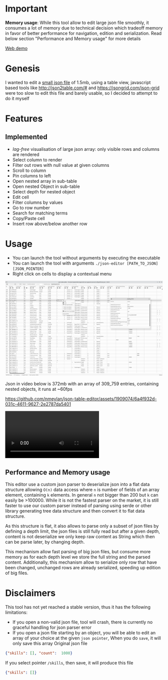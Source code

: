# Important
**Memory usage**: While this tool allow to edit large json file smoothly, it consumes a lot of memory due to technical decision which tradeoff memory in favor of better performance for navigation, edition and serialization. Read below section "Performance and Memory usage" for more details

[Web demo](https://nmeylan.github.io/json-table-editor/web/) 

# Genesis
I wanted to edit a [small json file](https://github.com/nmeylan/rust-ro/blob/master/config/skill.json) of 1.5mb, using a table view, javascript based tools like http://json2table.com/# and https://jsongrid.com/json-grid were too slow to edit this file and barely usable, so I decided to attempt to do it myself

# Features
## Implemented
- *lag-free* visualisation of large json array: only visible rows and columns are rendered
- Select column to render
- Filter out rows with null value at given columns
- Scroll to column
- Pin columns to left
- Open nested array in sub-table
- Open nested Object in sub-table
- Select depth for nested object
- Edit cell
- Filter columns by values
- Go to row number
- Search for matching terms
- Copy/Paste cell
- Insert row above/below another row

# Usage
- You can launch the tool without arguments by executing the executable
- You can launch the tool with arguments `./json-editor [PATH_TO_JSON] [JSON_POINTER]`
- Right click on cells to display a contextual menu

![](.github/json-editor.png)

Json in video below is 372mb with an array of 309_759 entries, containing nested objects, it runs at ~60fps


https://github.com/nmeylan/json-table-editor/assets/1909074/6a4f932d-031c-4611-9627-2e2787da5401


![view demo video](https://github.com/nmeylan/json-table-editor/blob/master/github/json-table-editor-alpha-2024-06-23.mp4)


## Performance and Memory usage
This editor use a custom json parser to deserialize json into a flat data structure allowing `O(n)` data access where `n` is number of fields of an array element, containing `k` elements. In general `n` not bigger than 200 but `k` can easily be >100000. 
While it is not the fastest parser on the market, it is still faster to use our custom parser instead of parsing using serde or other library generating tree data structure and then convert it to flat data structure. 

As this structure is flat, it also allows to parse only a subset of json files by defining a depth limit, the json files is still fully read but after a given depth, 
content is not deserialize we only keep raw content as String which then can be parse later, by changing depth.

This mechanism allow fast parsing of big json files, but consume more memory as for each depth level we store the full string and the parsed content.
Additionally, this mechanism allow to serialize only row that have been changed, unchanged rows are already serialized, speeding up edition of big files.

# Disclaimers
This tool has not yet reached a stable version, thus it has the following limitations:

- If you open a non-valid json file, tool will crash, there is currently no graceful handling for json parser error
- If you open a json file starting by an object, you will be able to edit an array of your choice at the given `json pointer`, When you do `save`, it will only save this array
Original json file
```json
{"skills": [], "count":  1000}
```
If you select pointer `/skills`, then save, it will produce this file
```json
{"skills": []}
```
